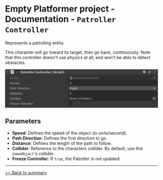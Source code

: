 # Empty Platformer project - Documentation - `Patroller Controller`

Represents a patrolling entity.

This character will go toward its target, then go back, continuously. Note that this controller doesn't use physics at all, and won't be able to detect obstacles.

![`Patroller Controller` component inspector](./images/patroller-controller.png)

## Parameters

- **Speed**: Defines the speed of the object (in units/second).
- **Path Direction**: Defines the first direction to go.
- **Distance**: Defines the length of the path to follow.
- **Collider**: Reference to the characters collider. By default, use this `GameObject`'s collider.
- **Freeze Controller**: If `true`, the Patroller is not updated.

---

[<= Back to summary](./README.md)